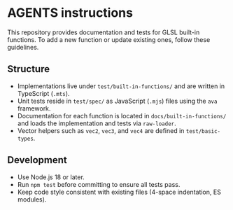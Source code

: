 # AGENTS instructions

This repository provides documentation and tests for GLSL built-in functions. To add a new function or update existing ones, follow these guidelines.

## Structure
- Implementations live under `test/built-in-functions/` and are written in TypeScript (`.mts`).
- Unit tests reside in `test/spec/` as JavaScript (`.mjs`) files using the `ava` framework.
- Documentation for each function is located in `docs/built-in-functions/` and loads the implementation and tests via `raw-loader`.
- Vector helpers such as `vec2`, `vec3`, and `vec4` are defined in `test/basic-types`.

## Development
- Use Node.js 18 or later.
- Run `npm test` before committing to ensure all tests pass.
- Keep code style consistent with existing files (4-space indentation, ES modules).

